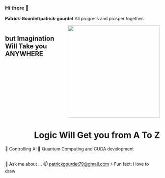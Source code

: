 ### Hi there 👋


**Patrick-Gourdet/patrick-gourdet**  All progress and prosper together.

<div>
 <div style="float:left;" >
   <img align="right"src="./figureGit.png" width=300, height=auto /><h1 style="float:right;">Logic Will Get you from A To Z</h1><h2>but Imagination Will Take you ANYWHERE</h2>
  </div>
</div>
<span>
    🔭 Controlling AI
    🌱 Quantum Computing and CUDA development

</span></br><span>
    💬 Ask me about ...
    📫  patrickgourdet79@gmail.com
    ⚡ Fun fact: I love to draw 
</span>
</div>
